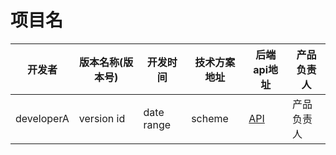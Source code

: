 # 项目名

| 开发者 | 版本名称(版本号) | 开发时间           | 技术方案地址 | 后端api地址 | 产品负责人 |
| ------ | ----------------------- | ---------------------- | ------------ | ----------- | -------------- |
| developerA | version id | date range | scheme | [API](https://apidoc.meishakeji.com/api/example "API") | 产品负责人 |
